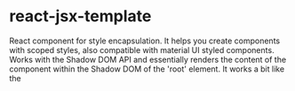 # react-jsx-template

React component for style encapsulation. It helps you create components with scoped styles, also compatible with material UI styled components. Works with the Shadow DOM API and essentially renders the content of the component within the Shadow DOM of the 'root' element. It works a bit like the <template> tag in Vue.js development, except that in this case it contains everything in the component, including the <style> tag.

# installation

If you have [node] (https://nodejs.org/en/download) installed, and the [npm] (https://nodejs.org/en/download) command line tool

run; 

```bash
npm install react-jsx-template
```

# peer dependencies

This package requires that you have the following packages installed in your project folder;

* Material UI components for reusable styled UI components. More information [here] (https://)

  to install run;

  ```bash
  npm install @material-ui/core
  ``` 

* JSS for injecting javascript-generated styling. More information [here] (https://)

  to install run;

  ```bash
  npm install jss
  ```

* React library. It comes by default if you scaffold your project on CRA. More information [here] (https://)

  to install run;

  ```bash
  npm install react
  ```

* React-dom. This package manages rendering react element to the DOM and is installed by default in CRA scaffold. More information [here] (https://)

  to install run;

  ```bash
  npm install react-dom
  ```

# Usage

Now we're all setup, to use the react-jsx-template import it at the top of your script.

```javascript
import Template from 'react-jsx-template'
```

Then you can use it in the render function of your component like this;

```javascript
// component with scoped styles
render() {
    return (
        <Template>
            <div> {/* this div is the root element */}
                <p>paragraph with red text</p>
            </div>

            <style>
            {`
                div {color: red;}
            `}
            </style>
        </Template>
    )
}
```
The <Template> tag does not get mounted to the DOM, but the root element gets mounted to the DOM and hosts a shadow root to contain all other elements styles within the component. <style> tags within the <Template> tag will also be rendered in the components shadow DOM.

You can also use styled components from material UI components within your components;

```javascript
import Template from 'react-jsx-template'
import Box from '@material-ui/core/Box'
```

and in the render function we can have something like this;

```javascript
// component with scoped styles using material UI components
render() {
    return (
        <Template>
            <Box {/* this material UI component is the root element */}
             display = 'flex'
             justifyContent = 'space-between'
             width = '100%'
             padding = '0.5rem'
             background = '#06397d'
            >
                <Box className='red box' height='100%'></Box>
                <Box className='yellow box' height='100%'></Box>
            </Box>
        </Template>

        <style> {/* user styles override material UI styles */}
        {`
            .red {background: #911f1e;}

            .yellow {background: #fcdfa3;}

            .box {height: 50%;}
        `}
        </style>
    )
}
```

Styling the root element of your component can be done within the style tag using the `:host` selector.
The root element will be the host for the internal shadow root of this component, therefore any inline styles on it will be lost, making it necessary to style it from within the shadow DOM using the `:host` selector.

```javascript
// styling the root element
render() {
    return (
        <Template>
            <div> {/* this is the root element */}
                red text
            </div>

            <style>
            {`
                :host {color: red;}
            `}
            </style>
        </Template>
    )
}
```

This component also allows you to use javascript variables as CSS selectors or values in your component styling, take a look;

```javascript
// JS variable as CSS selector
render() {
    return (

    )
}
```

```javascript
// JS variable as CSS value
render() {
    return (

    )
}
```
This makes it very easy to directly control the CSS values of pseudo elements, see an example;

```javascript
// JS variable as CSS selector
render() {
    return (

    )
}
```
